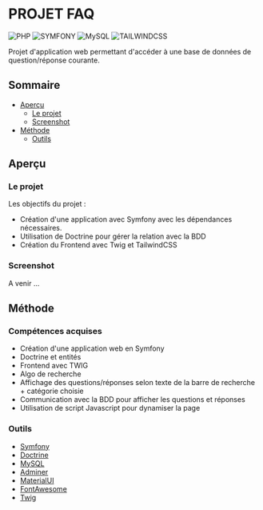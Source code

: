 # PROJET FAQ

![PHP](https://img.shields.io/badge/PHP-777BB4?style=for-the-badge&logo=php&logoColor=white)
![SYMFONY](https://img.shields.io/badge/connect-%2300843e.svg?style=for-the-badge&logo=symfony&logoColor=white)
![MySQL](https://img.shields.io/badge/MySQL-00000F?style=for-the-badge&logo=mysql&logoColor=white)
![TAILWINDCSS](https://img.shields.io/badge/Tailwind_CSS-38B2AC?style=for-the-badge&logo=tailwind-css&logoColor=white)


Projet d'application web permettant d'accéder à une base de données de question/réponse courante.

## Sommaire

- [Aperçu](#aperçu)
  - [Le projet](#le-projet)
  - [Screenshot](#screenshot)
- [Méthode](#méthode)
  - [Outils](#outils)

## Aperçu

### Le projet

Les objectifs du projet :

- Création d'une application avec Symfony avec les dépendances nécessaires.
- Utilisation de Doctrine pour gérer la relation avec la BDD
- Création du Frontend avec Twig et TailwindCSS

### Screenshot

A venir ...


## Méthode

### Compétences acquises

- Création d'une application web en Symfony
- Doctrine et entités
- Frontend avec TWIG
- Algo de recherche
- Affichage des questions/réponses selon texte de la barre de recherche + catégorie choisie
- Communication avec la BDD pour afficher les questions et réponses
- Utilisation de script Javascript pour dynamiser la page

### Outils

- [Symfony](https://symfony.com/)
- [Doctrine](https://symfony.com/doc/current/doctrine.html)
- [MySQL](https://www.mysql.com/)
- [Adminer](https://www.adminer.org/)
- [MaterialUI](https://mui.com/)
- [FontAwesome](https://fontawesome.com/)
- [Twig](https://twig.symfony.com/)
